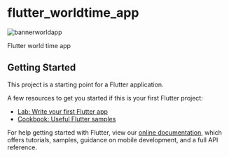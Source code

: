 # flutter_worldtime_app

![bannerworldapp](https://user-images.githubusercontent.com/71002261/127608531-8ad37d41-792b-4cbe-8e27-5fda03311f66.png)


Flutter world time app


## Getting Started

This project is a starting point for a Flutter application.

A few resources to get you started if this is your first Flutter project:

- [Lab: Write your first Flutter app](https://flutter.dev/docs/get-started/codelab)
- [Cookbook: Useful Flutter samples](https://flutter.dev/docs/cookbook)

For help getting started with Flutter, view our
[online documentation](https://flutter.dev/docs), which offers tutorials,
samples, guidance on mobile development, and a full API reference.
